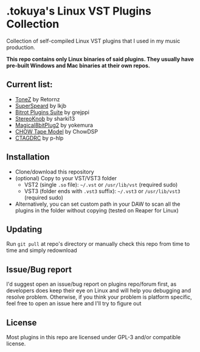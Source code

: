 # .tokuya's Linux VST Plugins Collection

Collection of self-compiled Linux VST plugins that I used in my music production.

**This repo contains only Linux binaries of said plugins. They usually have pre-built Windows and Mac binaries at their own repos.**

## Current list:
- [ToneZ](https://www.retornz.com/plugins/tonez) by Retornz
- [SuperSpeard](https://github.com/lkjbdsp/lkjb-plugins/tree/master/SuperSpread) by lkjb
- [Bitrot Plugins Suite](https://github.com/grejppi/bitrot) by grejppi
- [StereoKnob](https://github.com/sharki13/stereoknob) by sharki13
- [Magical8bitPlug2](https://github.com/yokemura/Magical8bitPlug2) by yokemura
- [CHOW Tape Model](https://github.com/jatinchowdhury18/AnalogTapeModel) by ChowDSP
- [CTAGDRC](https://github.com/p-hlp/CTAGDRC) by p-hlp

## Installation
- Clone/download this repository
- (optional) Copy to your VST/VST3 folder
    * VST2 (single `.so` file): `~/.vst` or `/usr/lib/vst` (required sudo)
    * VST3 (folder ends with `.vst3` suffix): `~/.vst3` or `/usr/lib/vst3` (required sudo)
- Alternatively, you can set custom path in your DAW to scan all the plugins in the folder without copying (tested on Reaper for Linux)

## Updating
Run `git pull` at repo's directory or manually check this repo from time to time and simply redownload

## Issue/Bug report
I'd suggest open an issue/bug report on plugins repo/forum first, as developers does keep their eye on Linux and will help you debugging and resolve problem. Otherwise, if you think your problem is platform specific, feel free to open an issue here and I'll try to figure out

## License
Most plugins in this repo are licensed under GPL-3 and/or compatible license.
